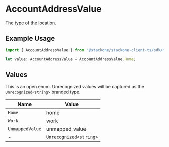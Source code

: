 # AccountAddressValue

The type of the location.

## Example Usage

```typescript
import { AccountAddressValue } from "@stackone/stackone-client-ts/sdk/models/shared";

let value: AccountAddressValue = AccountAddressValue.Home;
```

## Values

This is an open enum. Unrecognized values will be captured as the `Unrecognized<string>` branded type.

| Name                   | Value                  |
| ---------------------- | ---------------------- |
| `Home`                 | home                   |
| `Work`                 | work                   |
| `UnmappedValue`        | unmapped_value         |
| -                      | `Unrecognized<string>` |